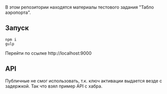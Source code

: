 В этом репозитории находятся материалы тестового задания "Табло аэропорта".

## Запуск
```
npm i
gulp
```
Перейти по ссылке http://localhost:9000
## API
Публичные не смог использовать, т.к. ключ активации выдается везде с задержкой. Так что взял пример API с хабра.
